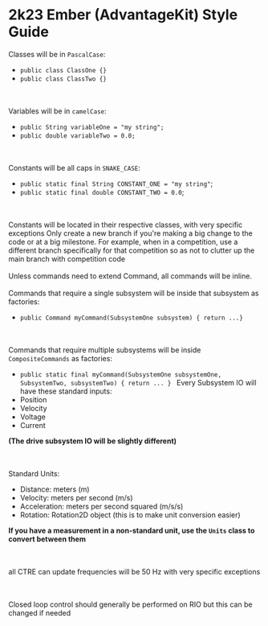 # 2k23 Ember (AdvantageKit) Style Guide
Classes will be in ```PascalCase```:
* ```public class ClassOne {}```
* ```public class ClassTwo {}```

<br/><br/>
Variables will be in ```camelCase```:
* ```public String variableOne = "my string";```
* ```public double variableTwo = 0.0;```

<br/><br/>
Constants will be all caps in ```SNAKE_CASE```:
* ```public static final String CONSTANT_ONE = "my string"```;
* ```public static final double CONSTANT_TWO = 0.0```;

<br/><br/>
Constants will be located in their respective classes, with very specific exceptions
Only create a new branch if you're making a big change to the code or at a big milestone. For example, when in a competition, use a different branch specifically for that competition so as not to clutter up the main branch with competition code
<br/><br/>
Unless commands need to extend Command, all commands will be inline.
<br/><br/>
Commands that require a single subsystem will be inside that subsystem as factories:
* ```public Command myCommand(SubsystemOne subsystem) { return ...}```

<br/><br/>
Commands that require multiple subsystems will be inside ```CompositeCommands``` as factories:
* ```public static final myCommand(SubsystemOne subsystemOne, SubsystemTwo, subsystemTwo) { return ... } ```
Every Subsystem IO will have these standard inputs:
* Position
* Velocity
* Voltage
* Current


**(The drive subsystem IO will be slightly different)**

<br/><br/>
Standard Units:
* Distance: meters (m)
* Velocity: meters per second (m/s)
* Acceleration: meters per second squared (m/s/s)
* Rotation: Rotation2D object (this is to make unit conversion easier)


**If you have a measurement in a non-standard unit, use the ```Units``` class to convert between them**

<br/><br/>
all CTRE can update frequencies will be 50 Hz with very specific exceptions

<br/><br/>
Closed loop control should generally be performed on RIO but this can be changed if needed
